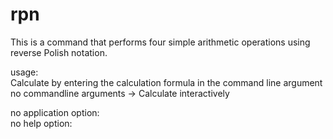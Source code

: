 # rpn

This is a command that performs four simple arithmetic operations using reverse Polish notation.  

usage:  
Calculate by entering the calculation formula in the command line argument  
no commandline arguments →  Calculate interactively  

no application option:  
no help option:  

